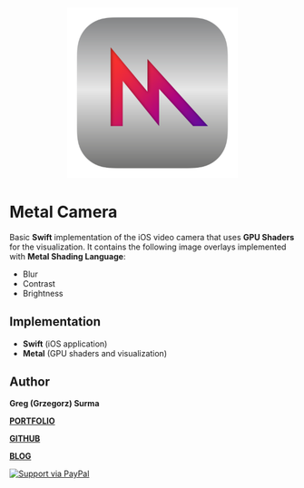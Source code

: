 <h3 align="center">
  <img src="assets/metal_camera_icon_web.png" width="300">
</h3>

# Metal Camera

Basic **Swift** implementation of the iOS video camera that uses **GPU Shaders** for the visualization. It contains the following image overlays implemented with **Metal Shading Language**:

* Blur
* Contrast
* Brightness




## Implementation

* **Swift** (iOS application)
* **Metal** (GPU shaders and visualization)


## Author

**Greg (Grzegorz) Surma**

[**PORTFOLIO**](https://gsurma.github.io)

[**GITHUB**](https://github.com/gsurma)

[**BLOG**](https://medium.com/@gsurma)

<a href="https://www.paypal.com/paypalme2/grzegorzsurma115">
  <img alt="Support via PayPal" src="https://cdn.rawgit.com/twolfson/paypal-github-button/1.0.0/dist/button.svg"/>
</a>

